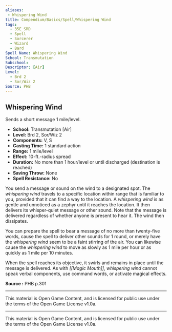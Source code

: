 ```yaml
---
aliases:
 - Whispering Wind
title: Compendium/Basics/Spell/Whispering Wind
tags:  
  - 35E_SRD  
  - Spell  
  - Sorcerer  
  - Wizard  
  - Bard  
Spell Name: Whispering Wind
School: Transmutation
Subschool: 
Descriptor: [Air]
Level:  
  - Brd 2  
  - Sor/Wiz 2  
Source: PHB
---
```


## Whispering Wind

Sends a short message 1 mile/level.

- **School:** Transmutation [Air]  
- **Level:** Brd 2, Sor/Wiz 2  
- **Components:** V, S  
- **Casting Time:** 1 standard action  
- **Range:** 1 mile/level  
- **Effect:** 10-ft.-radius spread  
- **Duration:** No more than 1 hour/level or until discharged (destination is reached)  
- **Saving Throw:** None  
- **Spell Resistance:** No  

You send a message or sound on the wind to a designated spot. The *whispering wind* travels to a specific location within range that is familiar to you, provided that it can find a way to the location. A *whispering wind* is as gentle and unnoticed as a zephyr until it reaches the location. It then delivers its whisper-quiet message or other sound. Note that the message is delivered regardless of whether anyone is present to hear it. The wind then dissipates.

You can prepare the spell to bear a message of no more than twenty-five words, cause the spell to deliver other sounds for 1 round, or merely have the *whispering wind* seem to be a faint stirring of the air. You can likewise cause the *whispering wind* to move as slowly as 1 mile per hour or as quickly as 1 mile per 10 minutes.

When the spell reaches its objective, it swirls and remains in place until the message is delivered. As with *[[Magic Mouth]]*, *whispering wind* cannot speak verbal components, use command words, or activate magical effects.



**Source :** PHB p.301

---

This material is Open Game Content, and is licensed for public use under  
the terms of the Open Game License v1.0a.

---

This material is Open Game Content, and is licensed for public use under the terms of the Open Game License v1.0a.

